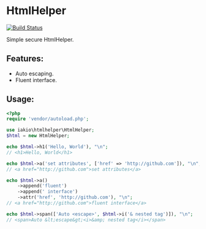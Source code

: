HtmlHelper
=======================
[![Build Status](https://travis-ci.org/iakio/htmlhelper.svg?branch=master)](https://travis-ci.org/iakio/htmlhelper)

Simple secure HtmlHelper.

Features:
-----------------------

* Auto escaping.
* Fluent interface.

Usage:
-----------------------

```php
<?php
require 'vendor/autoload.php';

use iakio\htmlhelper\HtmlHelper;
$html = new HtmlHelper;

echo $html->h1('Hello, World'), "\n";
// <h1>Hello, World</h1>

echo $html->a('set attributes', ['href' => 'http://github.com']), "\n";
// <a href="http://github.com">set attributes</a>

echo $html->a()
    ->append('fluent')
    ->append(' interface')
    ->attr('href', 'http://github.com'), "\n";
// <a href="http://github.com">fluent interface</a>

echo $html->span(['Auto <escape>', $html->i('& nested tag')]), "\n";
// <span>Auto &lt;escape&gt;<i>&amp; nested tag</i></span>
```
